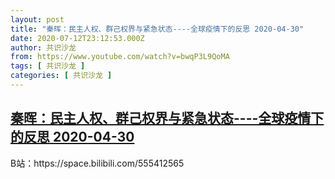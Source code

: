 ```yaml
---
layout: post
title: "秦晖：民主人权、群己权界与紧急状态----全球疫情下的反思 2020-04-30"
date: 2020-07-12T23:12:53.000Z
author: 共识沙龙
from: https://www.youtube.com/watch?v=bwqP3L9QoMA
tags: [ 共识沙龙 ]
categories: [ 共识沙龙 ]
---
```

<!--1594595573000-->
[秦晖：民主人权、群己权界与紧急状态----全球疫情下的反思 2020-04-30](https://www.youtube.com/watch?v=bwqP3L9QoMA)
------

<div>
B站：https://space.bilibili.com/555412565
</div>
